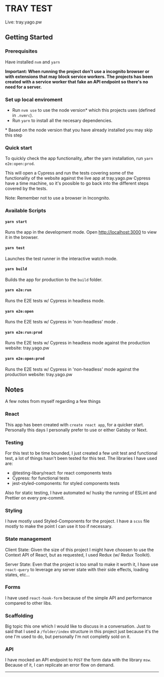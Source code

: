 # TRAY TEST

Live: tray.yago.pw

## Getting Started

### Prerequisites

Have installed `nvm` and `yarn`

**Important: When running the project don't use a incognito browser or with extensions that may block service workers.
The projects has been created with a service worker that fake an API endpoint so there's no need for a server.**

### Set up local enviroment

- Run `nvm use` to use the node version\* which this projects uses (defined in `.nvmrc`).
- Run `yarn` to install all the necesary dependencies.

\* Based on the node version that you have already installed you may skip this step

### Quick start

To quickly check the app functionality, after the yarn installation, run `yarn e2e:open:prod`.

This will open a Cypress and run the tests covering some of the functionality of the website against the live app at tray.yago.pw
Cypress have a time machine, so it's poosible to go back into the different steps covered by the tests.

Note: Remember not to use a browser in Incongnito.

### Available Scripts

#### `yarn start`

Runs the app in the development mode.
Open [http://localhost:3000](http://localhost:3000) to view it in the browser.

#### `yarn test`

Launches the test runner in the interactive watch mode.

#### `yarn build`

Builds the app for production to the `build` folder.

#### `yarn e2e:run`

Runs the E2E tests w/ Cypress in headless mode.

#### `yarn e2e:open`

Runs the E2E tests w/ Cypress in 'non-headless' mode .

#### `yarn e2e:run:prod`

Runs the E2E tests w/ Cypress in headless mode against the production website: tray.yago.pw

#### `yarn e2e:open:prod`

Runs the E2E tests w/ Cypress in 'non-headless' mode against the production website: tray.yago.pw

## Notes

A few notes from myself regarding a few things

### React

This app has been created with `create react app`, for a quicker start. Personally this days I personally prefer to use or either Gatsby or Next.

### Testing

For this test to be time bounded, I just created a few unit test and functional test, a lot of things hasn't been tested for this test. The libraries I have used are:

- @testing-libary/react: for react components tests
- Cypress: for functional tests
- jest-styled-components: for styled components tests

Also for static testing, I have automated w/ husky the running of ESLint and Prettier on every pre-commit.

### Styling

I have mostly used Styled-Components for the project. I have a `scss` file mostly to make the point I can use it too if necessary.

### State management

Client State: Given the size of this project I might have choosen to use the Context API of React, but as requested, I used Redux (w/ Redux Toolkit).

Server State: Even that the project is too small to make it worth it, I have use `react-query` to leverage any server state with their side effects, loading states, etc...

### Forms

I have used `react-hook-form` because of the simple API and performance compared to other libs.

### Scaffolding

Big topic this one which I would like to discuss in a conversation. Just to said that I used a `/folder/index` structure in this project just because it's the one I'm used to do, but personally I'm not completly sold on it.

### API

I have mocked an API endpoint to `POST` the form data with the library `msw`. Because of it, I can replicate an error flow on demand.

---
